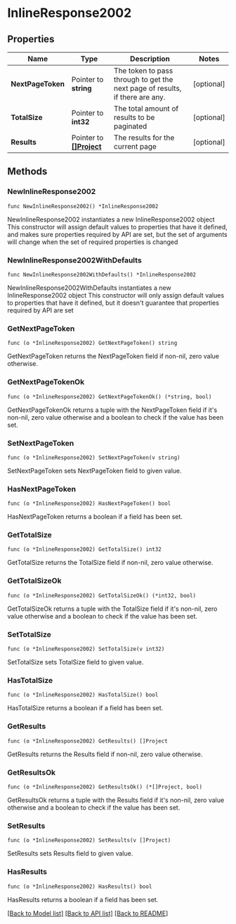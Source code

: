 # InlineResponse2002

## Properties

Name | Type | Description | Notes
------------ | ------------- | ------------- | -------------
**NextPageToken** | Pointer to **string** | The token to pass through to get the next page of results, if there are any. | [optional] 
**TotalSize** | Pointer to **int32** | The total amount of results to be paginated | [optional] 
**Results** | Pointer to [**[]Project**](Project.md) | The results for the current page | [optional] 

## Methods

### NewInlineResponse2002

`func NewInlineResponse2002() *InlineResponse2002`

NewInlineResponse2002 instantiates a new InlineResponse2002 object
This constructor will assign default values to properties that have it defined,
and makes sure properties required by API are set, but the set of arguments
will change when the set of required properties is changed

### NewInlineResponse2002WithDefaults

`func NewInlineResponse2002WithDefaults() *InlineResponse2002`

NewInlineResponse2002WithDefaults instantiates a new InlineResponse2002 object
This constructor will only assign default values to properties that have it defined,
but it doesn't guarantee that properties required by API are set

### GetNextPageToken

`func (o *InlineResponse2002) GetNextPageToken() string`

GetNextPageToken returns the NextPageToken field if non-nil, zero value otherwise.

### GetNextPageTokenOk

`func (o *InlineResponse2002) GetNextPageTokenOk() (*string, bool)`

GetNextPageTokenOk returns a tuple with the NextPageToken field if it's non-nil, zero value otherwise
and a boolean to check if the value has been set.

### SetNextPageToken

`func (o *InlineResponse2002) SetNextPageToken(v string)`

SetNextPageToken sets NextPageToken field to given value.

### HasNextPageToken

`func (o *InlineResponse2002) HasNextPageToken() bool`

HasNextPageToken returns a boolean if a field has been set.

### GetTotalSize

`func (o *InlineResponse2002) GetTotalSize() int32`

GetTotalSize returns the TotalSize field if non-nil, zero value otherwise.

### GetTotalSizeOk

`func (o *InlineResponse2002) GetTotalSizeOk() (*int32, bool)`

GetTotalSizeOk returns a tuple with the TotalSize field if it's non-nil, zero value otherwise
and a boolean to check if the value has been set.

### SetTotalSize

`func (o *InlineResponse2002) SetTotalSize(v int32)`

SetTotalSize sets TotalSize field to given value.

### HasTotalSize

`func (o *InlineResponse2002) HasTotalSize() bool`

HasTotalSize returns a boolean if a field has been set.

### GetResults

`func (o *InlineResponse2002) GetResults() []Project`

GetResults returns the Results field if non-nil, zero value otherwise.

### GetResultsOk

`func (o *InlineResponse2002) GetResultsOk() (*[]Project, bool)`

GetResultsOk returns a tuple with the Results field if it's non-nil, zero value otherwise
and a boolean to check if the value has been set.

### SetResults

`func (o *InlineResponse2002) SetResults(v []Project)`

SetResults sets Results field to given value.

### HasResults

`func (o *InlineResponse2002) HasResults() bool`

HasResults returns a boolean if a field has been set.


[[Back to Model list]](../README.md#documentation-for-models) [[Back to API list]](../README.md#documentation-for-api-endpoints) [[Back to README]](../README.md)


